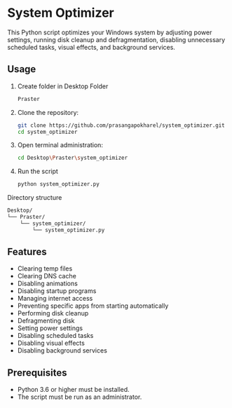 # System Optimizer

This Python script optimizes your Windows system by adjusting power settings, running disk cleanup and defragmentation, disabling unnecessary scheduled tasks, visual effects, and background services.

## Usage
1. Create folder in Desktop Folder
   ```bash
   Praster
   
2. Clone the repository:
   ```bash
   git clone https://github.com/prasangapokharel/system_optimizer.git
   cd system_optimizer

3. Open terminal administration:
    ```bash
   cd Desktop\Praster\system_optimizer


4. Run the script
    ```bash
   python system_optimizer.py

  Directory structure
```bash
Desktop/
└── Praster/
    └── system_optimizer/
        └── system_optimizer.py
```

## Features

- Clearing temp files
- Clearing DNS cache
- Disabling animations
- Disabling startup programs
- Managing internet access
- Preventing specific apps from starting automatically
- Performing disk cleanup
- Defragmenting disk
- Setting power settings
- Disabling scheduled tasks
- Disabling visual effects
- Disabling background services

## Prerequisites

- Python 3.6 or higher must be installed.
- The script must be run as an administrator.





